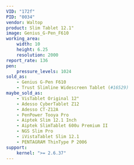 ```yaml
---
VID: "172f"
PID: "0034"
vendor: Waltop
product: Slim Tablet 12.1"
image: Genius_G-Pen_F610
working_area:
    width: 10
    height: 6.25
    resolution: 2000
report_rate: 136
pen:
    pressure_levels: 1024
sold_as:
    - Genius G-Pen F610
    - Trust Slimline Widescreen Tablet (#16529)
maybe_sold_as:
    - VisTablet Original 12"
    - Adesso CyberTablet Z12
    - Adesso CT-Z12A
    - PenPower Tooya Pro
    - Aiptek Slim 12.1 Inch
    - Aiptek SlimTablet 600u Premium II
    - NGS Slim Pro
    - iVistaTablet Slim 12.1
    - PENTAGRAM ThinType P 2006
support:
    kernel: ">= 2.6.37"
---
```


